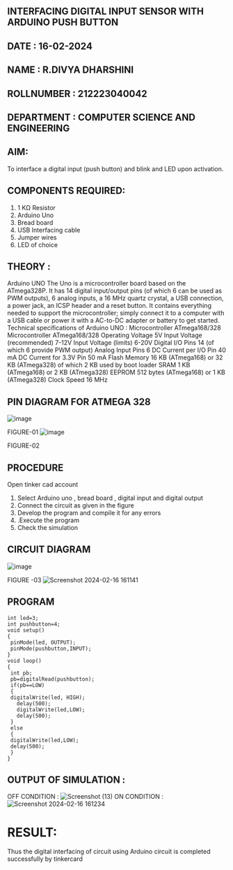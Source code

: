 ## INTERFACING DIGITAL INPUT SENSOR WITH ARDUINO PUSH BUTTON
## DATE : 16-02-2024
## NAME : R.DIVYA DHARSHINI																			             
## ROLLNUMBER : 212223040042
## DEPARTMENT : COMPUTER SCIENCE AND ENGINEERING


## AIM:
To interface a digital input (push button) and blink and LED upon activation.
## COMPONENTS REQUIRED:
1.	1 KΩ Resistor 
2.	Arduino Uno 
3.	Bread board 
4.	USB Interfacing cable 
5.	Jumper wires 
6.	LED of choice 
## THEORY :
Arduino UNO
 	  The Uno is a microcontroller board based on the ATmega328P. It has 14 digital input/output pins (of which 6 can be used as PWM outputs), 6 analog inputs, a 16 MHz quartz crystal, a USB connection, a power jack, an ICSP header and a reset button. It contains everything needed to support the microcontroller; simply connect it to a computer with a USB cable or power it with a AC-to-DC adapter or battery to get started.
	Technical specifications of Arduino UNO :
Microcontroller	ATmega168/328
Microcontroller	ATmega168/328
Operating Voltage	5V
Input Voltage (recommended)	7-12V
Input Voltage (limits)	6-20V
Digital I/O Pins	14 (of which 6 provide PWM output)
Analog Input Pins	6
DC Current per I/O Pin	40 mA
DC Current for 3.3V Pin	50 mA
Flash Memory	16 KB (ATmega168) or 32 KB (ATmega328) of which 2 KB used by boot loader
SRAM	1 KB (ATmega168) or 2 KB (ATmega328)
EEPROM	512 bytes (ATmega168) or 1 KB (ATmega328)
Clock Speed	16 MHz
## PIN DIAGRAM FOR ATMEGA 328
 
![image](https://user-images.githubusercontent.com/36288975/163530394-115baee4-7ed1-49fe-9cce-d7b625e11e85.png)

FIGURE-01
![image](https://user-images.githubusercontent.com/36288975/163530431-4d390e98-0942-42d8-95b8-f57d348e6ad8.png)

FIGURE-02
## PROCEDURE 
 Open tinker cad account 
1.	Select Arduino uno , bread board , digital input and digital output 
2.	Connect the circuit as given in the figure 
3.	Develop the program and compile it for any errors 
4.	 .Execute the program 
5.	Check the simulation 



## CIRCUIT DIAGRAM 


![image](https://user-images.githubusercontent.com/36288975/163530437-87a0afbd-b3c9-44ad-b907-5de63486fb9d.png)



FIGURE -03
![Screenshot 2024-02-16 161141](https://github.com/DIVYADHARSHINI-08/-INTERFACING-DIGITAL-INPUT-SENSOR-WITH-ARDUINO-PUSH-BUTTON-/assets/145210448/c63b9210-a9ec-4aaf-8a55-35db0e720e58)

## PROGRAM 
 ```
 int led=3;
int pushbutton=4;
void setup()
{
  pinMode(led, OUTPUT);
  pinMode(pushbutton,INPUT);
}
void loop()
{
  int pb;
  pb=digitalRead(pushbutton);
  if(pb==LOW)
  {
  digitalWrite(led, HIGH);
    delay(500);
    digitalWrite(led,LOW);
    delay(500);
  }
  else
  {
  digitalWrite(led,LOW);
  delay(500);
  }
}
```
## OUTPUT OF SIMULATION :

OFF CONDITION :
![Screenshot (13)](https://github.com/DIVYADHARSHINI-08/-INTERFACING-DIGITAL-INPUT-SENSOR-WITH-ARDUINO-PUSH-BUTTON-/assets/145210448/0e75e1ba-30f2-4d64-8028-86beec2f9046)
ON CONDITION :
![Screenshot 2024-02-16 161234](https://github.com/DIVYADHARSHINI-08/-INTERFACING-DIGITAL-INPUT-SENSOR-WITH-ARDUINO-PUSH-BUTTON-/assets/145210448/16a607d2-478c-4373-945f-5af458376db9)

# RESULT:
Thus the digital interfacing of circuit using Arduino circuit is completed successfully by tinkercard
